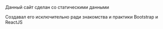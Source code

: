 Данный сайт сделан со статическими данными

Создавал его исключительно ради знакомства и практики Bootstrap и ReactJS
